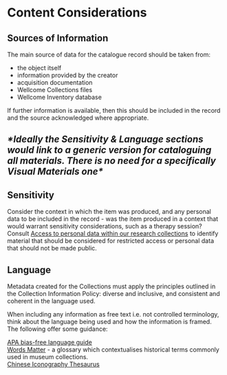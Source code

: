 # Content Considerations

## Sources of Information

The main source of data for the catalogue record should be taken from:

* the object itself
* information provided by the creator
* acquisition documentation
* Wellcome Collections files
* Wellcome Inventory database

If further information is available, then this should be included in the record and the source acknowledged where appropriate.

## _\*Ideally the Sensitivity & Language sections would link to a generic version for cataloguing all materials. There is no need for a specifically Visual Materials one\*_

## Sensitivity 

Consider the context in which the item was produced, and any personal data to be included in the record - was the item produced in a context that would warrant sensitivity considerations, such as a therapy session? Consult [Access to personal data within our research collections](http://wellcomelibrary.org/content/documents/policy-documents/access-to-personal-data.pdf) to identify material that should be considered for restricted access or personal data that should not be made public.

## Language

Metadata created for the Collections must apply the principles outlined in the Collection Information Policy: diverse and inclusive, and consistent and coherent in the language used.

When including any information as free text i.e. not controlled terminology, think about the language being used and how the information is framed. The following offer some guidance:

[APA bias-free language guide](https://apastyle.apa.org/style-grammar-guidelines/bias-free-language)  
[Words Matter](https://www.tropenmuseum.nl/en/about-tropenmuseum/words-matter-publication) - a glossary which contextualises historical terms commonly used in museum collections.  
[Chinese Iconography Thesaurus ](https://chineseiconography.org/thes/1)

